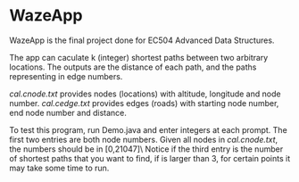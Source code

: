 # WazeApp

 WazeApp is the final project done for EC504 Advanced Data Structures.
 
The app can caculate k (integer) shortest paths between two arbitrary locations. The outputs are the distance of each path, and the paths representing in edge numbers.

*cal.cnode.txt* provides nodes (locations) with altitude, longitude and node number. *cal.cedge.txt* provides edges (roads) with starting node number, end node number and distance.

To test this program, run Demo.java and enter integers at each prompt. The first two entries are both node numbers. Given all nodes in *cal.cnode.txt*, the numbers should be in \[0,21047]\ Notice if the third entry is the number of shortest paths that you want to find, if is larger than 3, for certain points it may take some time to run.
